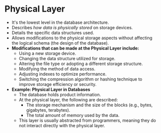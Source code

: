 # Physical Layer 
- It's the lowest level in the database architecture.
- Describes *how data is physically stored* on storage devices.
- Details the specific data structures used.
- Allows modifications to the physical storage aspects without affecting the logical schema (the design of the database).
- **Modifications that can be made at the Physical Layer include:**
	- Using a new storage device.
	- Changing the data structure utilized for storage.
	- Altering the file type or adopting a different storage structure.
	- Modifying the method of data access.
	- Adjusting indexes to optimize performance.
	- Switching the compression algorithm or hashing technique to improve storage efficiency or security.
- **Example: Physical Layer in Databases**
    - The database holds product information.
    - At the physical layer, the following are described:
        - The storage mechanism and the size of the blocks (e.g., bytes, gigabytes, terabytes).
        - The total amount of memory used by the data.
    - This layer is usually abstracted from programmers, meaning they do not interact directly with the physical layer.